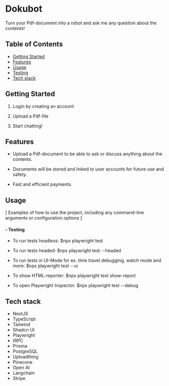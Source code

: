 # Dokubot

Turn your Pdf-document into a robot and ask me any question about the contents!

## Table of Contents

- [Getting Started](#getting-started)
- [Features](#features)
- [Usage](#usage)
- [Testing](#testing)
- [Tech stack](#license)

## Getting Started

1. Login by creating an account

2. Upload a Pdf-file

3. Start chatting!

## Features

- Upload a Pdf-document to be able to ask or discuss anything about the contents.

- Documents will be stored and linked to user accounts for future use and safety.

- Fast and efficient payments.

## Usage

[ Examples of how to use the project, including any command-line arguments or configuration options ]

#### - Testing

- To run tests headless:
  $npx playwright test

- To run tests headed:
  $npx playwright test --headed

- To run tests in UI-Mode for ex. time travel debugging, watch mode and more:
  $npx playwright test --ui

- To show HTML-reporter:
  $npx playwright test show-report

- To open Playwright Inspector:
  $npx playwright test --debug

## Tech stack

- NextJS
- TypeScript
- Tailwind
- Shadcn UI
- Playwright
- tRPC
- Prisma
- PostgreSQL
- Uploadthing
- Pinecone
- Open AI
- Langchain
- Stripe
